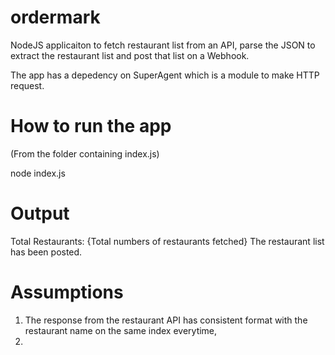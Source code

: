 # ordermark

NodeJS applicaiton to fetch restaurant list from an API, parse the JSON to extract the restaurant list and post that list on a Webhook. 

The app has a depedency on SuperAgent which is a module to make HTTP request. 

# How to run the app

(From the folder containing index.js)

node index.js

# Output

Total Restaurants:  {Total numbers of restaurants fetched}
The restaurant list has been posted. 

# Assumptions
1. The response from the restaurant API has consistent format with the restaurant name on the same index everytime,
2. 
